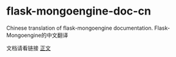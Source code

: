 # flask-mongoengine-doc-cn
Chinese translation of flask-mongoengine documentation. Flask-Mongoengine的中文翻译

文档请看链接 [正文](flask-mongoengine-cn.md)
